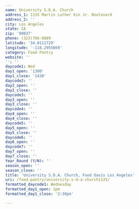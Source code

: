 ```yaml
---
name: University S.D.A. Church
address_1: 1135 Martin Luther Kin Jr. Boulevard
address_2: ''
city: Los Angeles
state: CA
zip: '90037'
phone: (323)766-9889
latitude: '34.0111729'
longitude: '-118.2955869'
category: Food Pantry
website: ''
'': ''
daycode1: Wed
day1_open: '1300'
day1_close: '1430'
daycode2: ''
day2_open: ''
day2_close: ''
daycode3: ''
day3_open: ''
day3_close: ''
daycode4: ''
day4_open: ''
day4_close: ''
daycode5: ''
day5_open: ''
day5_close: ''
daycode6: ''
day6_open: ''
daycode7: ''
day7_open: ''
day7_close: ''
Year_Round (Y/N): ''
season_open: ''
season_close: ''
title: 'University S.D.A. Church, Food Oasis Los Angeles'
uri: /food-pantry/university-s-d-a-church1135/
formatted_daycode1: Wednesday
formatted_day1_open: 1pm
formatted_day1_close: '2:30pm'

---
```

